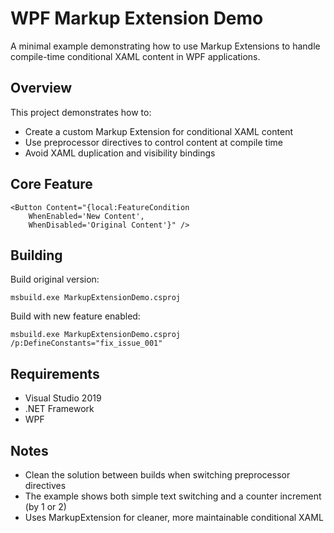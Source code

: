 # WPF Markup Extension Demo

A minimal example demonstrating how to use Markup Extensions to handle compile-time conditional XAML content in WPF applications.

## Overview

This project demonstrates how to:

- Create a custom Markup Extension for conditional XAML content
- Use preprocessor directives to control content at compile time
- Avoid XAML duplication and visibility bindings

## Core Feature

```xaml
<Button Content="{local:FeatureCondition
    WhenEnabled='New Content',
    WhenDisabled='Original Content'}" />
```

## Building

Build original version:

```batch
msbuild.exe MarkupExtensionDemo.csproj
```

Build with new feature enabled:

```batch
msbuild.exe MarkupExtensionDemo.csproj /p:DefineConstants="fix_issue_001"
```

## Requirements

- Visual Studio 2019
- .NET Framework
- WPF

## Notes

- Clean the solution between builds when switching preprocessor directives
- The example shows both simple text switching and a counter increment (by 1 or 2)
- Uses MarkupExtension for cleaner, more maintainable conditional XAML
